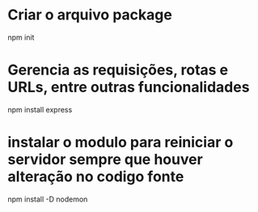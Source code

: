 # Criar o arquivo package
npm init

# Gerencia as requisições, rotas e URLs, entre outras funcionalidades
npm install express

# instalar o modulo para reiniciar o servidor sempre que houver alteração no codigo fonte
npm install -D nodemon